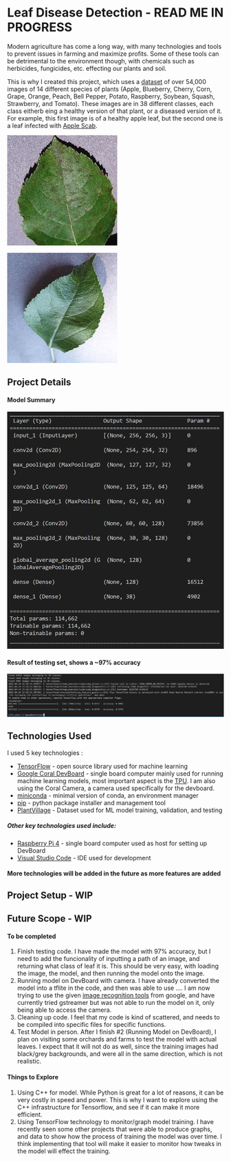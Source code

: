 
# Leaf Disease Detection - READ ME IN PROGRESS


Modern agriculture has come a long way, with many technologies and tools to prevent issues in farming and maximize profits. Some of these tools can be detrimental to the environment though, with chemicals such as herbicides, fungicides, etc. effecting our plants and soil. 

This is why I created this project, which uses a [dataset](https://www.tensorflow.org/datasets/catalog/plant_village) of over 54,000 images of 14 different species of plants (Apple, Blueberry, Cherry, Corn, Grape, Orange, Peach, Bell Pepper, Potato, Raspberry, Soybean, Squash, Strawberry, and Tomato). These images are in 38 different classes, each class eitherb eing a healthy version of that plant, or a diseased version of it. For example, this first image is of a healthy apple leaf, but the second one is a leaf infected with [Apple Scab](https://www.apsnet.org/edcenter/disandpath/fungalasco/pdlessons/Pages/AppleScab.aspx).

![Apple_Scab](https://github.com/omarshaban0/Leaf_Disease_Detection/blob/main/Assets%20for%20Readme/Apple_Scab_Leaf.JPG)


![Apple_Healthy](https://github.com/omarshaban0/Leaf_Disease_Detection/blob/main/Assets%20for%20Readme/Apple_Healthy_Leaf.JPG)

## Project Details

####  Model Summary

![Model Summary](https://github.com/omarshaban0/Leaf_Disease_Detection/blob/main/Assets%20for%20Readme/Model_Summary.PNG)

####  Result of testing set, shows a ~97% accuracy

![Accuracy](https://github.com/omarshaban0/Leaf_Disease_Detection/blob/main/Assets%20for%20Readme/accuracy.png)

## Technologies Used
I used 5 key technologies :

* [TensorFlow](https://www.tensorflow.org/) - open source library used for machine learning
* [Google Coral DevBoard](https://coral.ai/products/dev-board/) - single board computer mainly used for running machine learning models, most important aspect is the [TPU](https://www.assured-systems.com/us/news/article/google-edge-tpu---what-is-it-and-how-does-it-work/). I am also using the Coral Camera, a camera used specifically for the devboard.
* [miniconda](https://docs.conda.io/en/latest/miniconda.html) - minimal version of conda, an environment manager
* [pip](https://github.com/pypa/pip) - python package installer and management tool
* [PlantVillage](https://www.tensorflow.org/datasets/catalog/plant_village) - Dataset used for ML model training, validation, and testing


##### Other key technologies used include:

* [Raspberry Pi 4](https://www.raspberrypi.com/products/raspberry-pi-4-model-b/) - single board computer used as host for setting up DevBoard
* [Visual Studio Code](https://code.visualstudio.com/) - IDE used for development


#### More technologies will be added in the future as more features are added

## Project Setup - WIP


## Future Scope - WIP
#### To be completed
1. Finish testing code. I have made the model with 97% accuracy, but I need to add the funcionality of inputting a path of an image, and returning what class of leaf it is. This should be very easy, with loading the image, the model, and then running the model onto the image.
2. Running model on DevBoard with camera. I have already converted the model into a tflite in the code, and then was able to use .... I am now trying to use the given [image recognition tools](https://github.com/google-coral/examples-camera) from google, and have currently tried gstreamer but was not able to run the model on it, only being able to access the camera.
3. Cleaning up code. I feel that my code is kind of scattered, and needs to be compiled into specific files for specific functions.
4. Test Model in person. After I finish #2 (Running Model on DevBoard), I plan on visiting some orchards and farms to test the model with actual leaves. I expect that it will not do as well, since the training images had black/grey backgrounds, and were all in the same direction, which is not realistic.
#### Things to Explore
1. Using C++ for model. While Python is great for a lot of reasons, it can be very costly in speed and power. This is why I want to explore using the C++ infrastructure for Tensorflow, and see if it can make it more efficient.
2. Using TensorFlow technology to monitor/graph model training. I have recently seen some other projects that were able to produce graphs, and data to show how the process of training the model was over time. I think implementing that tool will make it easier to monitor how tweaks in the model will effect the training.
